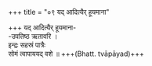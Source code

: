 +++
title = "०९ यद् आदित्यैर् हूयमाना"

+++
यद् आदित्यैर् हूयमाना-  
-उपतिष्ठ ऋतावरि ।  
इन्द्रः सहस्रं पात्रैः  
सोमं त्वापाययद् वशे ॥ +++(Bhatt. tvāpāyad)+++
